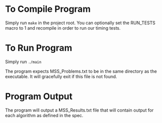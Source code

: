 To Compile Program
==================
Simply run `make` in the project root.
You can optionally set the RUN_TESTS macro to 1 and recompile in order to run our timing tests.

To Run Program
==============
Simply run `./main`

The program expects MSS_Problems.txt to be in the same directory as the executable. It will gracefully exit if this file is not found.

Program Output
==============
The program will output a MSS_Results.txt file that will contain output for each algorithm as defined in the spec.
